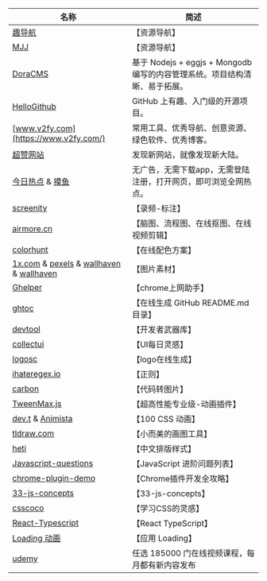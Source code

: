
名称 | 简述 
---- | ----- 
[趣导航](https://www.qssily.com/) | 【资源导航】
[MJJ](https://www.mjjloc.com/?ivk_sa=1024320u) | 【资源导航】
[DoraCMS](https://github.com/doramart/DoraCMS) | 基于 Nodejs + eggjs + Mongodb 编写的内容管理系统。项目结构清晰、易于拓展。
[HelloGithub](https://github.com/521xueweihan/HelloGitHub) | GitHub 上有趣、入门级的开源项目。
[www.v2fy.com](https://www.v2fy.com/) | 常用工具、优秀导航、创意资源、绿色软件、优秀博客。
[超赞网站](https://github.com/zhaoolee/SuperWeb) | 发现新网站，就像发现新大陆。
[今日热点](https://tophub.today/) & [摸鱼](https://mo.fish/) | 无广告，无需下载app，无需登陆注册，打开网页，即可浏览全网热点。
[screenity](https://github.com/alyssaxuu/screenity) | 【录频-标注】
[airmore.cn](https://airmore.cn) |【脑图、流程图、在线抠图、在线视频剪辑】
[colorhunt](https://colorhunt.co/) | 【在线配色方案】
[1x.com](https://1x.com/photos) & [pexels](https://www.pexels.com) & [wallhaven](https://wallhaven.cc/) & [wallhaven](https://wallhaven.cc/) | 【图片素材】
[Ghelper](http://googlehelper.net/) | 【chrome上网助手】
[ghtoc](https://sleepeatcode.com/ghtoc) |【在线生成 GitHub README.md 目录】
[devtool](https://devtool.tech/) | 【开发者武器库】
[collectui](https://collectui.com/) | 【UI每日灵感】
[logosc](https://www.logosc.cn/) | 【logo在线生成】
[ihateregex.io](https://ihateregex.io/) | 【正则】
[carbon](https://carbon.now.sh/) |【代码转图片】
[TweenMax.js](https://www.tweenmax.com.cn/index.html) | 【超高性能专业级-动画插件】
[dev.t](https://dev.to/afif/i-made-100-css-loaders-for-your-next-project-4eje) & [Animista](https://animista.net/)| 【100 CSS 动画】
[tldraw.com](https://www.tldraw.com/) | 【小而美的画图工具】
[heti](https://sivan.github.io/heti/) | 【中文排版样式】
[Javascript-questions](https://github.com/lydiahallie/javascript-questions) | 【JavaScript 进阶问题列表】
[chrome-plugin-demo](https://github.com/sxei/chrome-plugin-demo) | 【Chrome插件开发全攻略】
[33-js-concepts](https://github.com/stephentian/33-js-concepts) | 【33-js-concepts】
[csscoco](https://csscoco.com/inspiration/#/) | 【学习CSS的灵感】
[React-Typescript](https://react-typescript-cheatsheet.netlify.app/) | 【React TypeScript】
[Loading 动画](https://loading.io/) | 【应用 Loading】
[udemy](https://www.udemy.com/) | 任选 185000 门在线视频课程，每月都有新内容发布


